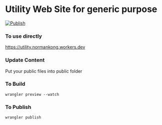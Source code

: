 # Utility Web Site for generic purpose
[![Publish](https://github.com/normankong/utility-web/actions/workflows/main.yml/badge.svg)](https://github.com/normankong/utility-web/actions/workflows/main.yml)
 
### To use directly
https://utility.normankong.workers.dev

### Update Content
Put your public files into public folder

### To Build 
```
wrangler preview --watch
```

### To Publish
```
wrangler publish
```

